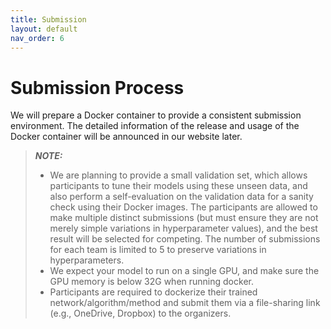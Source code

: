 ```yaml
---
title: Submission
layout: default
nav_order: 6
---
```


# Submission Process

We will prepare a Docker container to provide a consistent submission environment. The detailed information of the release and usage of the Docker container will be announced in our website later. 

<!-- The evaluation code, together with the baseline models, is publicly available [here](https://github.com/QiLi111/tus-rec-challenge_baseline). Participating teams are encouraged, though not obligated, to share their code publicly. Links to any available source code will be provided. -->

<!-- The algorithm is expected to take the entire scan as input and output two different sets of transformation-representing displacement vectors as results, a set of displacement vectors on individual pixels and a set of displacement vectors on provided landmarks. There is no requirement on how the algorithm is designed internally, for example, whether it is learning-based method; frame-, sequence- or scan-based processing; or, rigid-, affine- or nonrigid transformation assumptions. Details are explained further in "Metric" section. -->

> **_NOTE:_**  
> * We are planning to provide a small validation set, which allows participants to tune their models using these unseen data, and also perform a self-evaluation on the validation data for a sanity check using their Docker images. The participants are allowed to make multiple distinct submissions (but must ensure they are not merely simple variations in hyperparameter values), and the best result will be selected for competing. The number of submissions for each team is limited to 5 to preserve variations in hyperparameters.
> * We expect your model to run on a single GPU, and make sure the GPU memory is below 32G when running docker. 
> * Participants are required to dockerize their trained network/algorithm/method and submit them via a file-sharing link (e.g., OneDrive, Dropbox) to the organizers.